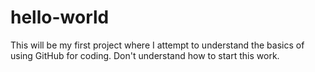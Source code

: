 # hello-world
This will be my first project where I attempt to understand the basics of using GitHub for coding.
Don't understand how to start this work.
